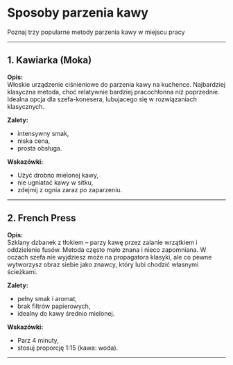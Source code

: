 # Sposoby parzenia kawy

Poznaj trzy popularne metody parzenia kawy w miejscu pracy

---

## 1. Kawiarka (Moka)

**Opis:**  
Włoskie urządzenie ciśnieniowe do parzenia kawy na kuchence. Najbardziej klasyczna metoda, choć
relatywnie bardziej pracochłonna niż poprzednie. Idealna opcja dla szefa-konesera, lubujacego się w rozwiązaniach klasycznych.

**Zalety:**
- intensywny smak,
- niska cena,
- prosta obsługa.

**Wskazówki:**
- Użyć drobno mielonej kawy,
- nie ugniatać kawy w sitku,
- zdejmij z ognia zaraz po zaparzeniu.

---

## 2. French Press

**Opis:**  
Szklany dzbanek z tłokiem – parzy kawę przez zalanie wrzątkiem i oddzielenie fusów. Metoda często mało znana i nieco zapomniana. W oczach szefa nie wyjdziesz może na propagatora klasyki, ale co pewne wytworzysz obraz siebie jako znawcy, który lubi chodzić własnymi ścieżkami.

**Zalety:**
- pełny smak i aromat,
- brak filtrów papierowych,
- idealny do kawy średnio mielonej.

**Wskazówki:**
- Parz 4 minuty,
- stosuj proporcję 1:15 (kawa: woda).

---



